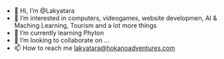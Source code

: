 - 👋 Hi, I’m @Lakyatara
- 👀 I’m interested in computers, videogames, website developmen, AI & Maching Learning, Tourism and a lot more things
- 🌱 I’m currently learning Phyton
- 💞️ I’m looking to collaborate on ...
- 📫 How to reach me lakyatara@hokanoadventures.com

<!---
Lakyatara/Lakyatara is a ✨ special ✨ repository because its `README.md` (this file) appears on your GitHub profile.
You can click the Preview link to take a look at your changes.
--->

